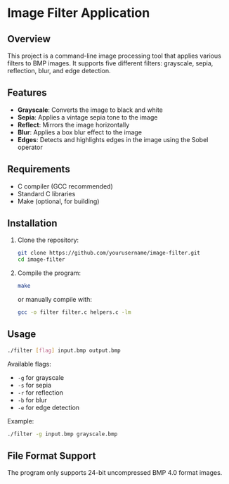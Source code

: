 # Image Filter Application

## Overview

This project is a command-line image processing tool that applies various filters to BMP images. It supports five different filters: grayscale, sepia, reflection, blur, and edge detection.

## Features

- **Grayscale**: Converts the image to black and white
- **Sepia**: Applies a vintage sepia tone to the image
- **Reflect**: Mirrors the image horizontally
- **Blur**: Applies a box blur effect to the image
- **Edges**: Detects and highlights edges in the image using the Sobel operator

## Requirements

- C compiler (GCC recommended)
- Standard C libraries
- Make (optional, for building)

## Installation

1. Clone the repository:
   ```bash
   git clone https://github.com/yourusername/image-filter.git
   cd image-filter
   ```

2. Compile the program:
   ```bash
   make
   ```
   or manually compile with:
   ```bash
   gcc -o filter filter.c helpers.c -lm
   ```

## Usage

```bash
./filter [flag] input.bmp output.bmp
```

Available flags:
- `-g` for grayscale
- `-s` for sepia
- `-r` for reflection
- `-b` for blur
- `-e` for edge detection

Example:
```bash
./filter -g input.bmp grayscale.bmp
```

## File Format Support

The program only supports 24-bit uncompressed BMP 4.0 format images.
